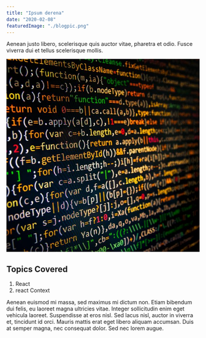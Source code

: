 ```yaml
---
title: "Ipsum derena"
date: "2020-02-08"
featuredImage: "./blogpic.png"
---
```


Aenean justo libero, scelerisque quis auctor vitae, pharetra et odio. Fusce viverra dui et tellus scelerisque mollis.

![Coding](./blogpic.png)

## Topics Covered

1. React
2. react Context

Aenean euismod mi massa, sed maximus mi dictum non. Etiam bibendum dui felis, eu laoreet magna ultricies vitae. Integer sollicitudin enim eget vehicula laoreet. Suspendisse at eros nisl. Sed lacus nisl, auctor in viverra et, tincidunt id orci. Mauris mattis erat eget libero aliquam accumsan. Duis at semper magna, nec consequat dolor. Sed nec lorem augue.
